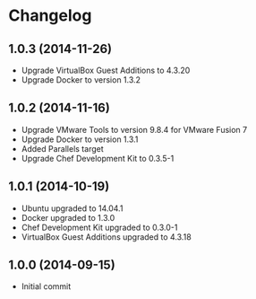 # Changelog

## 1.0.3 (2014-11-26)

* Upgrade VirtualBox Guest Additions to 4.3.20
* Upgrade Docker to version 1.3.2

## 1.0.2 (2014-11-16)

* Upgrade VMware Tools to version 9.8.4 for VMware Fusion 7
* Upgrade Docker to version 1.3.1
* Added Parallels target
* Upgrade Chef Development Kit to 0.3.5-1

## 1.0.1 (2014-10-19)

* Ubuntu upgraded to 14.04.1
* Docker upgraded to 1.3.0
* Chef Development Kit upgraded to 0.3.0-1
* VirtualBox Guest Additions upgraded to 4.3.18

## 1.0.0 (2014-09-15)

* Initial commit
